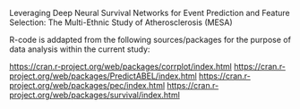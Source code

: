 Leveraging Deep Neural Survival Networks for Event Prediction and Feature Selection: The Multi-Ethnic Study of Atherosclerosis (MESA)

R-code is addapted from the following sources/packages for the purpose of data analysis within the current study:


https://cran.r-project.org/web/packages/corrplot/index.html
https://cran.r-project.org/web/packages/PredictABEL/index.html
https://cran.r-project.org/web/packages/pec/index.html
https://cran.r-project.org/web/packages/survival/index.html
